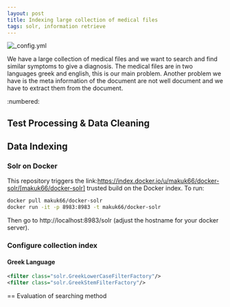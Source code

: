 ```yaml
---
layout: post
title: Indexing large collection of medical files
tags: solr, information retrieve
---
```


![_config.yml](https://encrypted-tbn2.gstatic.com/images?q=tbn:ANd9GcR4MCX44uPRhcamIuBFE50vzS4zwTZvX6Bm6To2grw1NIkPC-to)

We have a large collection of medical files and we want to search and find similar symptoms to give a diagnosis. The medical files are in
two languages greek and english, this is our main problem. Another problem we have is the meta information of the document are not well
document and we have to extract them from the document.

:numbered:

## Test Processing & Data Cleaning

## Data Indexing

### Solr on Docker

This repository triggers the link:https://index.docker.io/u/makuk66/docker-solr/[makuk66/docker-solr] trusted build on the Docker index. To run:

```bash
docker pull makuk66/docker-solr
docker run -it -p 8983:8983 -t makuk66/docker-solr
```

Then go to http://localhost:8983/solr (adjust the hostname for your docker server).

### Configure collection index

#### Greek Language

```xml
<filter class="solr.GreekLowerCaseFilterFactory"/>
<filter class="solr.GreekStemFilterFactory"/>
```

== Evaluation of searching method
